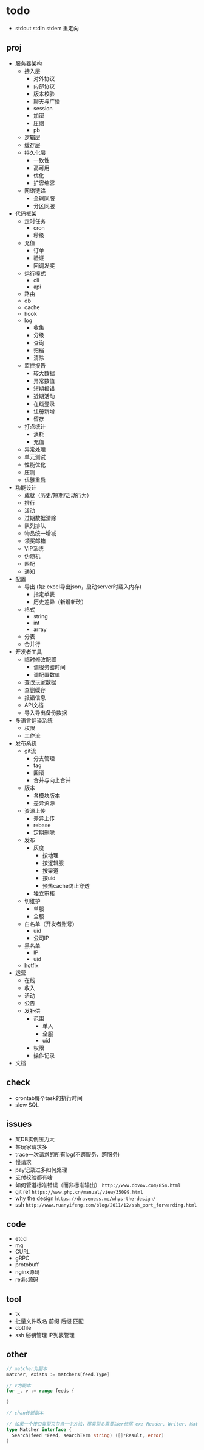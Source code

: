 # todo

- stdout stdin stderr 重定向

## proj

- 服务器架构
  - 接入层
    - 对外协议
    - 内部协议
    - 版本校验
    - 聊天与广播
    - session
    - 加密
    - 压缩
    - pb
  - 逻辑层
  - 缓存层
  - 持久化层
    - 一致性
    - 高可用
    - 优化
    - 扩容缩容
  - 网络链路
    - 全球同服
    - 分区同服
- 代码框架
  - 定时任务
    - cron
    - 秒级
  - 充值
    - 订单
    - 验证
    - 回调发奖
  - 运行模式
    - cli
    - api
  - 路由
  - db
  - cache
  - hook
  - log
    - 收集
    - 分级
    - 查询
    - 归档
    - 清除
  - 监控报告
    - 较大数据
    - 异常数值
    - 短期报错
    - 近期活动
    - 在线登录
    - 注册新增
    - 留存
  - 打点统计
    - 消耗
    - 充值
  - 异常处理
  - 单元测试
  - 性能优化
  - 压测
  - 优雅重启
- 功能设计
  - 成就（历史/短期/活动行为）
  - 排行
  - 活动
  - 过期数据清除
  - 队列排队
  - 物品统一增减
  - 领奖邮箱
  - VIP系统
  - 伪随机
  - 匹配
  - 通知
- 配置
  - 导出 (如: excel导出json，启动server时载入内存)
    - 指定单表
    - 历史差异（新增新改）
  - 格式
    - string
    - int
    - array
  - 分表
  - 合并行
- 开发者工具
  - 临时修改配置
    - 调服务器时间
    - 调配置数值
  - 查改玩家数据
  - 查删缓存
  - 报错信息
  - API文档
  - 导入导出备份数据
- 多语言翻译系统
  - 权限
  - 工作流
- 发布系统
  - git流
    - 分支管理
    - tag
    - 回滚
    - 合并与向上合并
  - 版本
    - 各模块版本
    - 差异资源
  - 资源上传
    - 差异上传
    - rebase
    - 定期删除
  - 发布
    - 灰度
      - 按地理
      - 按逻辑服
      - 按渠道
      - 按uid
      - 预热cache防止穿透
    - 独立审核
  - 切维护
    - 单服
    - 全服
  - 白名单（开发者账号）
    - uid
    - 公司IP
  - 黑名单
    - IP
    - uid
  - hotfix
- 运营
  - 在线
  - 收入
  - 活动
  - 公告
  - 发补偿
    - 范围
      - 单人
      - 全服
      - uid
    - 权限
    - 操作记录
- 文档

## check

- crontab每个task的执行时间
- slow SQL

## issues

- 某DB实例压力大
- 某玩家请求多
- trace一次请求的所有log(不跨服务、跨服务)
- 慢请求
- pay记录过多如何处理
- 支付校验都有啥
- 如何管道标准错误（而非标准输出） `http://www.dovov.com/854.html`
- git ref `https://www.php.cn/manual/view/35099.html`
- why the design `https://draveness.me/whys-the-design/`
- ssh `http://www.ruanyifeng.com/blog/2011/12/ssh_port_forwarding.html`

## code

- etcd  
- mq  
- CURL
- gRPC  
- protobuff  
- nginx源码  
- redis源码  

## tool

- tk  
- 批量文件改名 前缀 后缀 匹配  
- dotfile  
- ssh 秘钥管理 IP列表管理  

## other

```go
// matcher为副本
matcher, exists := matchers[feed.Type]

// v为副本
for _, v := range feeds {

}

// chan传递副本

// 如果一个接口类型只包含一个方法，那类型名需要以er结尾 ex: Reader, Writer, Matcher...
type Matcher interface {
  Search(feed *Feed, searchTerm string) ([]*Result, error)
}

```
